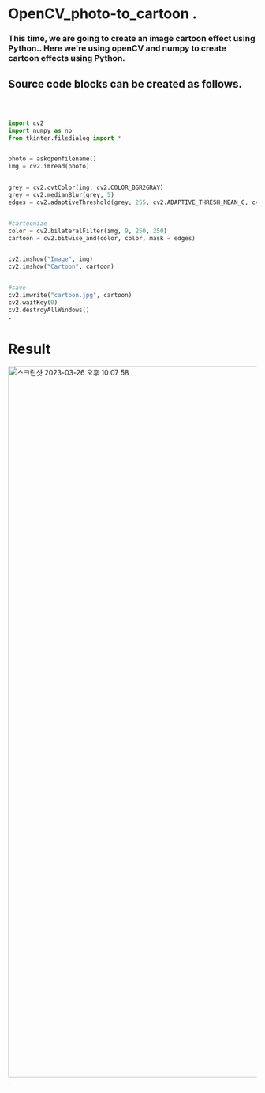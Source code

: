  
 
# OpenCV_photo-to_cartoon   .   
    
     
  
 ### This time, we are going to create an image cartoon effect using Python.. Here we're using openCV and numpy to create cartoon effects using  Python.
 

## Source code blocks can be created as follows. 
  
  
 
~~~python   

 

import cv2
import numpy as np
from tkinter.filedialog import *


photo = askopenfilename()
img = cv2.imread(photo)


grey = cv2.cvtColor(img, cv2.COLOR_BGR2GRAY)
grey = cv2.medianBlur(grey, 5)
edges = cv2.adaptiveThreshold(grey, 255, cv2.ADAPTIVE_THRESH_MEAN_C, cv2.THRESH_BINARY, 9, 9)


#cartoonize
color = cv2.bilateralFilter(img, 9, 250, 250)
cartoon = cv2.bitwise_and(color, color, mask = edges)


cv2.imshow("Image", img)
cv2.imshow("Cartoon", cartoon)


#save
cv2.imwrite("cartoon.jpg", cartoon)
cv2.waitKey(0)
cv2.destroyAllWindows()
.

~~~


# Result

<img width="1440" alt="스크린샷 2023-03-26 오후 10 07 58" src="https://user-images.githubusercontent.com/119654152/227978790-40f1b46b-4dad-4a29-b5a3-32e8e57e4e58.png">
. 



